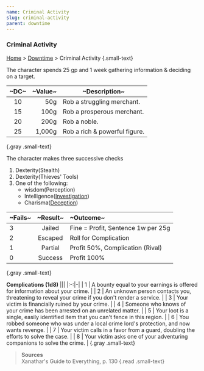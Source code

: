 ```yaml
---
name: Criminal Activity
slug: criminal-activity
parent: downtime
---
```

### Criminal Activity
[Home](dm-operations-center) > [Downtime](downtime) > Criminal Activity {.small-text}

The character spends 25 gp and 1 week gathering information & deciding on a target.

| ~DC~ | ~Value~ | ~Description~ |
|:----:|--------:|---------------|
|  10  |     50g | Rob a struggling merchant. |
|  15  |    100g | Rob a prosperous merchant. |
|  20  |    200g | Rob a noble. |
|  25  |  1,000g | Rob a rich & powerful figure. | 
{.gray .small-text}

The character makes three successive checks 
1. Dexterity(Stealth)
2. Dexterity(Thieves' Tools)
3. One of the following:
    - wisdom(Perception)
    - Intelligence([Investigation](investigation))
    - Charisma([Deception](deception))

| ~Fails~ | ~Result~ | ~Outcome~ |
|:--|:-------:|:-|
| 3 | Jailed  | Fine = Profit, Sentence 1w per 25g |
| 2 | Escaped | Roll for Complication              |
| 1 | Partial | Profit 50%, Complication (Rival)   |
| 0 | Success | Profit 100% |
{.gray .small-text}

**Complications (1d8)**
|||
|:-:|-|
| 1 | A bounty equal to your earnings is offered for information about your crime. |
| 2 | An unknown person contacts you, threatening to reveal your crime if you don't render a service. |
| 3 | Your victim is financially ruined by your crime. |
| 4 | Someone who knows of your crime has been arrested on an unrelated matter. |
| 5 | Your loot is a single, easily identified item that you can't fence in this region. |
| 6 | You robbed someone who was under a local crime lord's protection, and now wants revenge. |
| 7 | Your victim calls in a favor from a guard, doubling the efforts to solve the case. |
| 8 | Your victim asks one of your adventuring companions to solve the crime. |
{.gray .small-text}

> **Sources** <br/>
> Xanathar's Guide to Everything, p. 130
{.read .small-text}